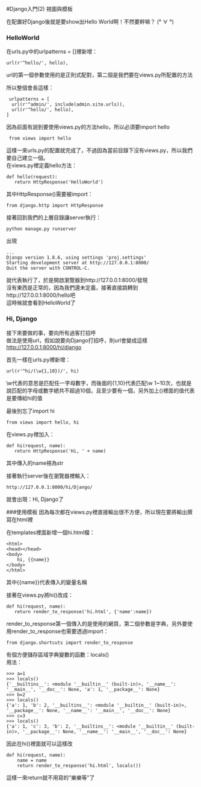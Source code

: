 #Django入門(2) 視圖與模板

在配置好Django後就是要show出Hello World啊！不然要幹嘛？ (° ∀ °)

### HelloWorld
在urls.py中的urlpatterns = []裡新增：

	url(r'^hello/', hello),

url的第一個參數使用的是正則式配對，第二個是我們要在views.py所配置的方法  

所以整個會長這樣：

	 urlpatterns = [
      url(r'^admin/', include(admin.site.urls)),
      url(r'^hello/', hello),
    ]

因為前面有說到要使用views.py的方法hello，所以必須要import hello

	 from views import hello

這樣一來urls.py的配置就完成了，不過因為當前目錄下沒有views.py，所以我們要自己建立一個。  
在views.py裡定義hello方法：

	def hello(request):
       return HttpResponse('HelloWorld')

其中HttpResponse()需要被import：

	from django.http import HttpResponse

接著回到我們的上層目錄讓server執行：
	
	python manage.py runserver

出現

	...
	Django version 1.8.6, using settings 'proj.settings'
	Starting development server at http://127.0.0.1:8000/
	Quit the server with CONTROL-C.

就代表執行了，於是開啟瀏覽器到http://127.0.0.1:8000/發現  
沒有東西是正常的，因為我們還未定義，接著直接跳轉到http://127.0.0.1:8000/hello吧   
這時候就會看到HelloWorld了

### Hi, Django
接下來要做的事，要向所有過客打招呼  
做法是使用url，假如說要向Django打招呼，則url會變成這樣  
http://127.0.0.1:8000/hi/django  

首先一樣在urls.py裡新增：

	url(r'^hi/(\w{1,10})/', hi)
\w代表的意思是匹配任一字母數字，而後面的{1,10}代表匹配\w 1~10次，也就是說匹配的字母或數字總共不超過10個，且至少要有一個，另外加上()裡面的值代表是要傳給hi的值

最後別忘了import hi

	from views import hello, hi

在views.py裡加入：

	def hi(request, name):
       return HttpResponse('Hi, ' + name)

其中傳入的name視為str

接著執行server後在瀏覽器裡輸入：
	
	http://127.0.0.1:8000/hi/Django/
就會出現：Hi, Django了

###使用模板
因為每次都在views.py裡直接輸出很不方便，所以現在要將輸出撰寫在html裡

在templates裡面新增一個hi.html檔：

	<html>
	<head></head>
	<body> 
		hi, {{name}}
	</body>
	</html>

其中{{name}}代表傳入的變量名稱

接著在views.py將hi()改成：

	def hi(request, name):
       return render_to_response('hi.html', {'name':name})

render_to_response第一個傳入的是使用的網頁，第二個參數是字典，另外要使用render_to_response也需要透過import：

	from django.shortcuts import render_to_response
	
有個方便儲存區域字典變數的函數：locals()  
用法：

	>>> a=1
	>>> locals()
	{'__builtins__': <module '__builtin__' (built-in)>, '__name__': '__main__', '__doc__': None, 'a': 1, '__package__': None}
	>>> b=2
	>>> locals()
	{'a': 1, 'b': 2, '__builtins__': <module '__builtin__' (built-in)>, '__package__': None, '__name__': '__main__', '__doc__': None}
	>>> c=3
	>>> locals()
	{'a': 1, 'c': 3, 'b': 2, '__builtins__': <module '__builtin__' (built-in)>, '__package__': None, '__name__': '__main__', '__doc__': None}

因此在hi()裡面就可以這樣改
	
	def hi(request, name):
		name = name
		return render_to_response('hi.html', locals())

這樣一來return就不用寫的"樂樂等"了

